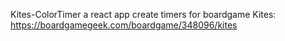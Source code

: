 Kites-ColorTimer
a react app create timers for boardgame Kites: https://boardgamegeek.com/boardgame/348096/kites
